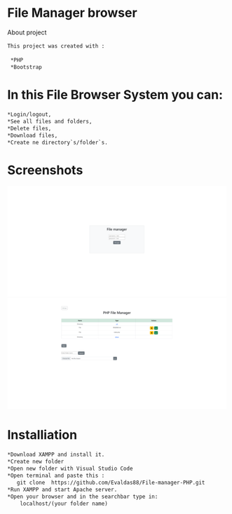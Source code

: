 # File Manager browser

About project

    This project was created with :
    
     *PHP
     *Bootstrap

# In this File Browser System you can:

    *Login/logout,
    *See all files and folders,
    *Delete files,
    *Download files,
    *Create ne directory`s/folder`s.

#  Screenshots

<p float="left">
    <img src="image\image1.png" width="500" >     
    <img src="image\image2.png" width="500" > 
</p> 

# Installiation

    *Download XAMPP and install it.
    *Create new folder
    *Open new folder with Visual Studio Code
    *Open terminal and paste this :
       git clone  https://github.com/Evaldas88/File-manager-PHP.git
    *Run XAMPP and start Apache server.
    *Open your browser and in the searchbar type in:
        localhost/(your folder name)





    